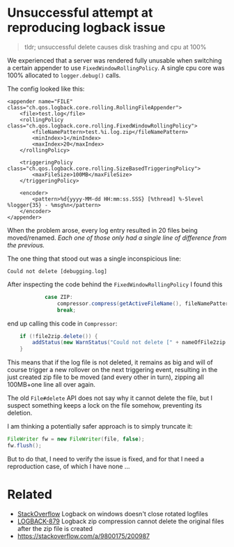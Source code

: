 # Unsuccessful attempt at reproducing logback issue

> tldr; unsuccessful delete causes disk trashing and cpu at 100%

We experienced that a server was rendered fully unusable when
switching a certain appender to use `FixedWindowRollingPolicy`.
A single cpu core was 100% allocated to `logger.debug()` calls.

The config looked like this:
```
<appender name="FILE" class="ch.qos.logback.core.rolling.RollingFileAppender">
    <file>test.log</file>
    <rollingPolicy class="ch.qos.logback.core.rolling.FixedWindowRollingPolicy">
        <fileNamePattern>test.%i.log.zip</fileNamePattern>
        <minIndex>1</minIndex>
        <maxIndex>20</maxIndex>
    </rollingPolicy>

    <triggeringPolicy class="ch.qos.logback.core.rolling.SizeBasedTriggeringPolicy">
        <maxFileSize>100MB</maxFileSize>
    </triggeringPolicy>

    <encoder>
        <pattern>%d{yyyy-MM-dd HH:mm:ss.SSS} [%thread] %-5level %logger{35} - %msg%n</pattern>
    </encoder>
</appender>
```

When the problem arose, every log entry resulted in 20 files
being moved/renamed. _Each one of those only had a single line
of difference from the previous._

The one thing that stood out was a single inconspicious line:

```
Could not delete [debugging.log]
```

After inspecting the code behind the `FixedWindowRollingPolicy`
I found this
```java
            case ZIP:
                compressor.compress(getActiveFileName(), fileNamePattern.convertInt(minIndex), zipEntryFileNamePattern.convert(new Date()));
                break;
```
end up calling this code in `Compressor`:
```java
    if (!file2zip.delete()) {
        addStatus(new WarnStatus("Could not delete [" + nameOfFile2zip + "].", this));
    }
```

This means that if the log file is not deleted, it remains as big and will of course 
trigger a new rollover on the next triggering event, resulting in the just created
zip file to be moved (and every other in turn), zipping all 100MB+one line all over again.

The old `File#delete` API does not say why it cannot delete the file, but I suspect something
keeps a lock on the file somehow, preventing its deletion.

I am thinking a potentially safer approach is to simply truncate it:
```java
FileWriter fw = new FileWriter(file, false);
fw.flush();
```

But to do that, I need to verify the issue is fixed, and for that I need a reproduction case, 
of which I have none ...

# Related
- [StackOverflow](https://stackoverflow.com/q/40085486/200987) Logback on windows doesn't close rotated logfiles
- [LOGBACK-879](https://jira.qos.ch/browse/LOGBACK-879) Logback zip compression cannot delete the original files after the zip file is created
- https://stackoverflow.com/a/9800175/200987
